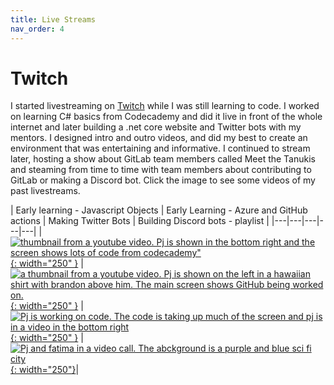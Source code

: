 ```yaml
---
title: Live Streams
nav_order: 4
---
```


# Twitch 
I started livestreaming on [Twitch](https://www.twitch.tv/metzinaround) while I was still learning to code. I worked on learning C# basics from Codecademy and did it live in front of the whole internet and later building a .net core website and Twitter bots with my mentors. I designed intro and outro videos, and did my best to create an environment that was entertaining and informative. I continued to stream later, hosting a show about GitLab team members called Meet the Tanukis and steaming from time to time with team members about contributing to GitLab or making a Discord bot. Click the image to see some videos of my past livestreams. 

| Early learning - Javascript Objects | Early Learning - Azure and GitHub actions | Making Twitter Bots | Building Discord bots - playlist |
|---|---|---|---|---|
| [![thumbnail from a youtube video. Pj is shown in the bottom right and the screen shows lots of code from codecademy"]({{site.baseurl}}/assets/images/twitch1.png){: width="250" }](https://www.twitch.tv/videos/681719466)  | [![a thumbnail from a youtube video. Pj is shown on the left in a hawaiian shirt with brandon above him. The main screen shows GitHub being worked on. ]({{site.baseurl}}/assets/images/pj_brandon.png){: width="250" }](https://youtu.be/RWXTm8X8y_I)  | [![Pj is working on code. The code is taking up much of the screen and pj is in a video in the bottom right]({{site.baseurl}}/assets/images/divas.png){: width="250" }](https://youtu.be/2rVrkE_iNLo)  | [![Pj and fatima in a video call. The abckground is a purple and blue sci fi city]({{site.baseurl}}/assets/images/pj_fatima.png){: width="250"}](https://www.youtube.com/playlist?list=PL05JrBw4t0KqmMnRatTLPnUZ-ehw1zHqo)|